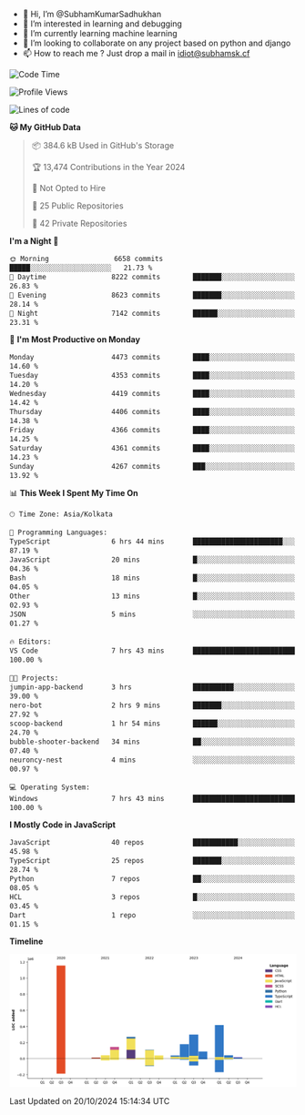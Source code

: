 - 👋 Hi, I’m @SubhamKumarSadhukhan
- 👀 I’m interested in learning and debugging
- 🌱 I’m currently learning machine learning
- 💞️ I’m looking to collaborate on any project based on python and django
- 📫 How to reach me ?
      Just drop a mail in idiot@subhamsk.cf

<!---
SubhamKumarSadhukhan/SubhamKumarSadhukhan is a ✨ special ✨ repository because its `README.md` (this file) appears on your GitHub profile.
You can click the Preview link to take a look at your changes.
--->


<!--START_SECTION:waka-->
![Code Time](http://img.shields.io/badge/Code%20Time-2%2C562%20hrs%2057%20mins-blue)

![Profile Views](http://img.shields.io/badge/Profile%20Views-0-blue)

![Lines of code](https://img.shields.io/badge/From%20Hello%20World%20I%27ve%20Written-2.8%20million%20lines%20of%20code-blue)

**🐱 My GitHub Data** 

> 📦 384.6 kB Used in GitHub's Storage 
 > 
> 🏆 13,474 Contributions in the Year 2024
 > 
> 🚫 Not Opted to Hire
 > 
> 📜 25 Public Repositories 
 > 
> 🔑 42 Private Repositories 
 > 
**I'm a Night 🦉** 

```text
🌞 Morning                6658 commits        █████░░░░░░░░░░░░░░░░░░░░   21.73 % 
🌆 Daytime                8222 commits        ███████░░░░░░░░░░░░░░░░░░   26.83 % 
🌃 Evening                8623 commits        ███████░░░░░░░░░░░░░░░░░░   28.14 % 
🌙 Night                  7142 commits        ██████░░░░░░░░░░░░░░░░░░░   23.31 % 
```
📅 **I'm Most Productive on Monday** 

```text
Monday                   4473 commits        ████░░░░░░░░░░░░░░░░░░░░░   14.60 % 
Tuesday                  4353 commits        ████░░░░░░░░░░░░░░░░░░░░░   14.20 % 
Wednesday                4419 commits        ████░░░░░░░░░░░░░░░░░░░░░   14.42 % 
Thursday                 4406 commits        ████░░░░░░░░░░░░░░░░░░░░░   14.38 % 
Friday                   4366 commits        ████░░░░░░░░░░░░░░░░░░░░░   14.25 % 
Saturday                 4361 commits        ████░░░░░░░░░░░░░░░░░░░░░   14.23 % 
Sunday                   4267 commits        ███░░░░░░░░░░░░░░░░░░░░░░   13.92 % 
```


📊 **This Week I Spent My Time On** 

```text
🕑︎ Time Zone: Asia/Kolkata

💬 Programming Languages: 
TypeScript               6 hrs 44 mins       ██████████████████████░░░   87.19 % 
JavaScript               20 mins             █░░░░░░░░░░░░░░░░░░░░░░░░   04.36 % 
Bash                     18 mins             █░░░░░░░░░░░░░░░░░░░░░░░░   04.05 % 
Other                    13 mins             █░░░░░░░░░░░░░░░░░░░░░░░░   02.93 % 
JSON                     5 mins              ░░░░░░░░░░░░░░░░░░░░░░░░░   01.27 % 

🔥 Editors: 
VS Code                  7 hrs 43 mins       █████████████████████████   100.00 % 

🐱‍💻 Projects: 
jumpin-app-backend       3 hrs               ██████████░░░░░░░░░░░░░░░   39.00 % 
nero-bot                 2 hrs 9 mins        ███████░░░░░░░░░░░░░░░░░░   27.92 % 
scoop-backend            1 hr 54 mins        ██████░░░░░░░░░░░░░░░░░░░   24.70 % 
bubble-shooter-backend   34 mins             ██░░░░░░░░░░░░░░░░░░░░░░░   07.40 % 
neuroncy-nest            4 mins              ░░░░░░░░░░░░░░░░░░░░░░░░░   00.97 % 

💻 Operating System: 
Windows                  7 hrs 43 mins       █████████████████████████   100.00 % 
```

**I Mostly Code in JavaScript** 

```text
JavaScript               40 repos            ███████████░░░░░░░░░░░░░░   45.98 % 
TypeScript               25 repos            ███████░░░░░░░░░░░░░░░░░░   28.74 % 
Python                   7 repos             ██░░░░░░░░░░░░░░░░░░░░░░░   08.05 % 
HCL                      3 repos             █░░░░░░░░░░░░░░░░░░░░░░░░   03.45 % 
Dart                     1 repo              ░░░░░░░░░░░░░░░░░░░░░░░░░   01.15 % 
```



**Timeline**

![Lines of Code chart](https://raw.githubusercontent.com/SubhamKumarSadhukhan/SubhamKumarSadhukhan/main/assets/bar_graph.png)


 Last Updated on 20/10/2024 15:14:34 UTC
<!--END_SECTION:waka-->
